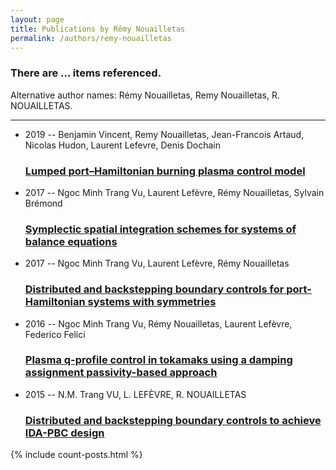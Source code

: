 ```yaml
---
layout: page
title: Publications by Rémy Nouailletas
permalink: /authors/remy-nouailletas
---
```


<h3 id="number-posts">There are ... items referenced.</h3>
<p id='info-authors'>Alternative author names: Rémy Nouailletas, Remy Nouailletas, R. NOUAILLETAS.</p>
<hr />
<ul class="post-list">
<li><span class='post-meta'>2019 -- Benjamin Vincent, Remy Nouailletas, Jean-Francois Artaud, Nicolas Hudon, Laurent Lefevre, Denis Dochain</span><h3><a class='post-link' href="{{ site.baseurl }}/lumped-port-hamiltonian-burning-plasma-control-model">Lumped port–Hamiltonian burning plasma control model</a></h3></li>
<li><span class='post-meta'>2017 -- Ngoc Minh Trang Vu, Laurent Lefèvre, Rémy Nouailletas, Sylvain Brémond</span><h3><a class='post-link' href="{{ site.baseurl }}/symplectic-spatial-integration-schemes-for-systems-of-balance-equations">Symplectic spatial integration schemes for systems of balance equations</a></h3></li>
<li><span class='post-meta'>2017 -- Ngoc Minh Trang Vu, Laurent Lefèvre, Rémy Nouailletas</span><h3><a class='post-link' href="{{ site.baseurl }}/distributed-and-backstepping-boundary-controls-for-port-hamiltonian-systems-with-symmetries">Distributed and backstepping boundary controls for port-Hamiltonian systems with symmetries</a></h3></li>
<li><span class='post-meta'>2016 -- Ngoc Minh Trang Vu, Rémy Nouailletas, Laurent Lefèvre, Federico Felici</span><h3><a class='post-link' href="{{ site.baseurl }}/plasma-q-profile-control-in-tokamaks-using-a-damping-assignment-passivity-based-approach">Plasma q-profile control in tokamaks using a damping assignment passivity-based approach</a></h3></li>
<li><span class='post-meta'>2015 -- N.M. Trang VU, L. LEFÈVRE, R. NOUAILLETAS</span><h3><a class='post-link' href="{{ site.baseurl }}/distributed-and-backstepping-boundary-controls-to-achieve-ida-pbc-design">Distributed and backstepping boundary controls to achieve IDA-PBC design</a></h3></li>

</ul>
{% include count-posts.html %}
